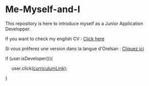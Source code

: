 
# Me-Myself-and-I

This repository is here to introduce myself as a Junior Application Developper.

If you want to check my english CV :
[Click here](English/CV_en.md)

Si vous préferez une version dans la langue d'Orelsan :
[Cliquez ici](French/CV_fr.md)

if (user.isDeveloper()){

&nbsp;&nbsp;&nbsp;&nbsp; user.click([curriculumLink](Algorithm/MeMyselfAndI.md));

}